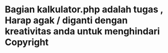 # Bagian kalkulator.php adalah tugas , Harap agak / diganti dengan kreativitas anda untuk menghindari Copyright

